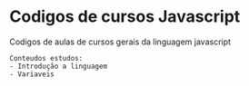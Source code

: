 # Codigos de cursos Javascript

Codigos de aulas de cursos gerais da linguagem javascript

    Conteudos estudos:
    - Introdução a linguagem
    - Variaveis